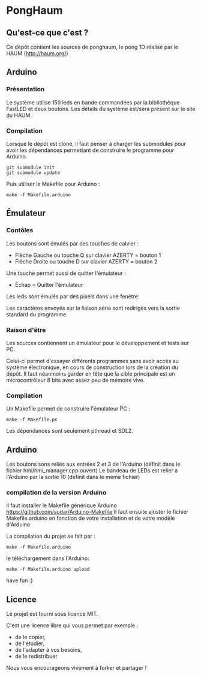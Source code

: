 # PongHaum

## Qu'est-ce que c'est ?

Ce dépôt contient les sources de ponghaum, le pong 1D réalisé par le HAUM (http://haum.org/)

## Arduino

### Présentation

Le système utilise 150 leds en bande commandées par la bibliothèque FastLED et deux boutons. Les détails du système est/sera présent sur le site du HAUM.

### Compilation

Lorsque le dépôt est cloné, il faut penser à charger les submodules pour avoir les dépendances permettant de construire le programme pour Arduino.

```
git submodule init
git submodule update
```

Puis utiliser le Makefile pour Arduino :

```
make -f Makefile.arduino
```

## Émulateur

### Contôles

Les boutons sont émulés par des touches de calvier :

 - Flèche Gauche ou touche Q sur clavier AZERTY = bouton 1
 - Flèche Droite ou touche D sur clavier AZERTY = bouton 2

Une touche permet aussi de quitter l'émulateur :

 - Échap = Quitter l'émulateur

Les leds sont émulés par des pixels dans une fenêtre.

Les caractères envoyés sur la liaison série sont redirigés vers la sortie standard du programme.

### Raison d'être

Les sources contiennent un émulateur pour le développement et tests sur PC.

Celui-ci permet d'essayer différents programmes sans avoir accès au système électronique, en cours de construction lors de la création du dépôt.
Il faut néanmoins garder en tête que la cible principale est un microcontrôleur 8 bits avec assez peu de mémoire vive.

### Compilation

Un Makefile permet de construire l'émulateur PC :

```
make -f Makefile.pc
```

Les dépendances sont seulement pthread et SDL2.


## Arduino

Les boutons sons reliés aux entrées 2 et 3 de l'Arduino (définit dans le fichier hmi/hmi_manager.cpp ouvert)
Le bandeau de LEDs est relier a l'Arduino par la sortie 10 (definit dans le meme fichier)

### compilation de la version Arduino

Il faut installer le Makefile générique Arduino https://github.com/sudar/Arduino-Makefile 
Il faut ensuite ajuster le fichier Makefile.arduino en fonction de votre installation et de votre modèle d'Arduino

La compilation du projet se fait par :

```
make -f Makefile.arduino
```

le téléchargement dans l'Arduino:

```
make -f Makefile.arduino upload
```

have fun :)

## Licence

Le projet est fourni sous licence MIT.

C'est une licence libre qui vous permet par exemple :
 - de le copier,
 - de l'étudier,
 - de l'adapter à vos besoins,
 - de le redistribuer

Nous vous encourageons vivement à forker et partager !
